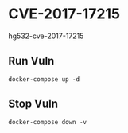 # CVE-2017-17215

hg532-cve-2017-17215

## Run Vuln

```
docker-compose up -d
```

## Stop Vuln

```
docker-compose down -v
```

